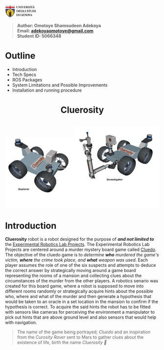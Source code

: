 <a href="https://unige.it/en/">
<img src="images/genoa_logo.png" width="20%" height="20%" title="University of Genoa" alt="University of Genoa" >
</a>

>**Author: Omotoye Shamsudeen Adekoya**  
 **Email: adekoyaomotoye@gmail.com**  
 **Student ID: 5066348**  

# Outline

- Introduction
- Tech Specs
- ROS Packages
- System Limitations and Possible Improvements
- Installation and running procedure

<div align="center">
<h1><strong>  Cluerosity </strong/></h1><br>
<img src="images/explorer.png" width="45%" height="45%" title="Cluerosity Robot equipped with LiDAR, camera and laser sensor" alt="Cluerosity Robot equipped with LiDAR, camera and laser sensor" ><img src="images/investigator.png" width="55%" height="55%" title="Cluerosity Robot equipped with LiDAR, camera and laser sensor" alt="Cluerosity Robot equipped with LiDAR, camera and laser sensor" >
</div>

# Introduction

**Cluerosity** robot is a robot designed for the purpose of ***and not limited to*** the [Experimental Robotics Lab Projects](https://github.com/Omotoye/Experimental-Robotics-Project). The Experimental Robotics Lab Projects are centered around a murder mystery board game called [Cluedo](https://en.wikipedia.org/wiki/Cluedo). The objective of the cluedo game is to *determine __who__ murdered the game's victim, __where__ the crime took place, and __what__ weapon was used*. Each player assumes the role of one of the six suspects and attempts to deduce the correct answer by strategically moving around a game board representing the rooms of a mansion and collecting clues about the circumstances of the murder from the other players. A robotics senario was created for this board game, where a robot is supposed to move into different rooms randomly or strategically acquire hints about the possible who, where and what of the murder and then generate a hypothesis that would be taken to an oracle in a set location in the mansion to confirm if the hypothesis is correct. To acquire the said hints the robot has to be fitted with sensors like cameras for perceiving the environment a manipulator to pick out hints that are above ground level and also sensors that would help with navigation. 
>The name of the game being portrayed; *Cluedo* and an inspiration from the *Curosity Rover* sent to Mars to gather clues about the existence of life, birth the name *Cluerosity :slightly_smiling_face:*
